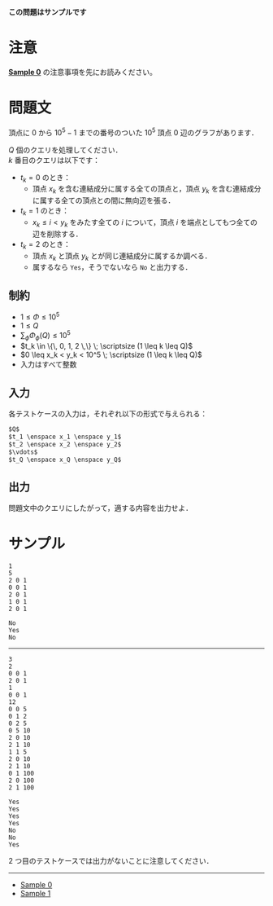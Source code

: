 **この問題はサンプルです**  

# 注意
[**Sample 0**](https://mojacoder.app/users/uni_kakurenbo/problems/TG-BsAC-002_S0.000) の注意事項を先にお読みください。

問題文
=====
頂点に $0$ から $10^5 - 1$ までの番号のついた $10^5$ 頂点 $0$ 辺のグラフがあります．

$Q$ 個のクエリを処理してください．  
$k$ 番目のクエリは以下です：
- $t_k = 0$ のとき：
    - 頂点 $x_k$ を含む連結成分に属する全ての頂点と，頂点 $y_k$ を含む連結成分に属する全ての頂点との間に無向辺を張る．  
- $t_k = 1$ のとき：
    - $x_k \leq i < y_k$ をみたす全ての $i$ について，頂点 $i$ を端点としてもつ全ての辺を削除する．
- $t_k = 2$ のとき：
    - 頂点 $x_k$ と頂点 $y_k$ とが同じ連結成分に属するか調べる．
    - 属するなら `Yes`，そうでないなら `No` と出力する．

制約
-----
- $1 \leq \Phi \leq 10^5$
- $1 \leq Q$
- $\sum_{\phi} \Phi_{\phi}(Q) \leq 10^5$
- $t_k \in \{\, 0, 1, 2 \,\} \; \scriptsize (1 \leq k \leq Q)$
- $0 \leq x_k < y_k < 10^5 \; \scriptsize (1 \leq k \leq Q)$
- 入力はすべて整数

入力
-----
各テストケースの入力は，それぞれ以下の形式で与えられる：
```md
$Q$  
$t_1 \enspace x_1 \enspace y_1$  
$t_2 \enspace x_2 \enspace y_2$  
$\vdots$  
$t_Q \enspace x_Q \enspace y_Q$  

```

出力
-----
問題文中のクエリにしたがって，適する内容を出力せよ．

サンプル
===
```入力例1
1
5
2 0 1
0 0 1
2 0 1
1 0 1
2 0 1

```
```出力例1
No
Yes
No

```

---
```入力例2
3
2
0 0 1
2 0 1
1
0 0 1
12
0 0 5
0 1 2
0 2 5
0 5 10
2 0 10
2 1 10
1 1 5
2 0 10
2 1 10
0 1 100
2 0 100
2 1 100

```
```出力例2
Yes
Yes
Yes
Yes
No
No
Yes

```
$2$ つ目のテストケースでは出力がないことに注意してください．

---
- [Sample 0](https://mojacoder.app/users/uni_kakurenbo/problems/TG-BsAC-002_S0.000)
- [Sample 1](https://mojacoder.app/users/uni_kakurenbo/problems/TG-BsAC-002_S1.000)
